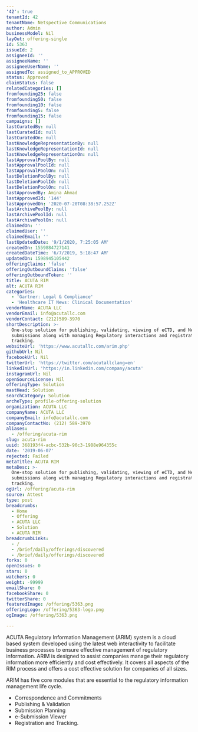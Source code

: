 ```yaml
---
'42': true
tenantId: 42
tenantName: Netspective Communications
author: Admin
businessModel: Nil
layOut: offering-single
id: 5363
issueId: 2
assigneeId: ''
assigneeName: ''
assigneeUserName: ''
assignedTo: assigned_to_APPROVED
status: Approved
claimStatus: false
relatedCategories: []
fromfounding25: false
fromfounding50: false
fromfounding10: false
fromfounding5: false
fromfounding15: false
campaigns: []
lastCuratedBy: null
lastCuratedId: null
lastCuratedOn: null
lastKnowledgeRepresentationBy: null
lastKnowledgeRepresentationId: null
lastKnowledgeRepresentationOn: null
lastApprovalPoolBy: null
lastApprovalPoolId: null
lastApprovalPoolOn: null
lastDeletionPoolBy: null
lastDeletionPoolId: null
lastDeletionPoolOn: null
lastApprovedBy: Amina Ahmad
lastApprovedId: '144'
lastApprovedOn: '2020-07-20T08:38:57.252Z'
lastArchivePoolBy: null
lastArchivePoolId: null
lastArchivePoolOn: null
claimedOn: ''
claimedUser: ''
claimedEmail: ''
lastUpdatedDate: '9/1/2020, 7:25:05 AM'
createdOn: 1559884727141
createdDateTime: '6/7/2019, 5:18:47 AM'
updatedOn: 1598945105442
offeringClaims: 'false'
offeringOutboundClaims: 'false'
offeringOutboundToken: ''
title: ACUTA RIM
alt: ACUTA RIM
categories:
  - 'Gartner: Legal & Compliance'
  - 'Healthcare IT News: Clinical Documentation'
vendorName: ACUTA LLC
vendorEmail: info@acutallc.com
vendorContact: (212)589-3970
shortDescription: >-
  One-stop solution for publishing, validating, viewing of eCTD, and NeeS
  submissions along with managing Regulatory interactions and registrations
  tracking.
websiteUrl: 'https://www.acutallc.com/arim.php'
githubUrl: Nil
facebookUrl: Nil
twitterUrl: 'https://twitter.com/acutallclang=en'
linkedInUrl: 'https://in.linkedin.com/company/acuta'
instagramUrl: Nil
openSourceLicense: Nil
offeringType: Solution
mastHead: Solution
searchCategory: Solution
archeType: profile-offering-solution
organization: ACUTA LLC
companyName: ACUTA LLC
companyEmail: info@acutallc.com
companyContactNo: (212) 589-3970
aliases:
  - /offering/acuta-rim
slug: acuta-rim
uuid: 368193f4-acbc-532b-90c3-1988e964355c
date: '2019-06-07'
rejected: Failed
metaTitle: ACUTA RIM
metaDesc: >-
  One-stop solution for publishing, validating, viewing of eCTD, and NeeS
  submissions along with managing Regulatory interactions and registrations
  tracking.
ogUrl: /offering/acuta-rim
source: Attest
type: post
breadcrumbs:
  - Home
  - Offering
  - ACUTA LLC
  - Solution
  - ACUTA RIM
breadcrumbLinks:
  - /
  - /brief/daily/offerings/discovered
  - /brief/daily/offerings/discovered
forks: 0
openIssues: 0
stars: 0
watchers: 0
weight: -99999
emailShare: 0
facebookShare: 0
twitterShare: 0
featuredImage: /offering/5363.png
offeringLogo: /offering/5363-logo.png
ogImage: /offering/5363.png

---
```

ACUTA Regulatory Information Management (ARIM) system is a cloud based system developed using the latest web interactivity to facilitate business processes to ensure effective management of regulatory information. ARIM is designed to assist companies manage their regulatory information more efficiently and cost effectively. It covers all aspects of the RIM process and offers a cost effective solution for companies of all sizes.

ARIM has five core modules that are essential to the regulatory information management life cycle.
* Correspondence and Commitments
* Publishing & Validation
* Submission Planning
* e-Submission Viewer
* Registration and Tracking.